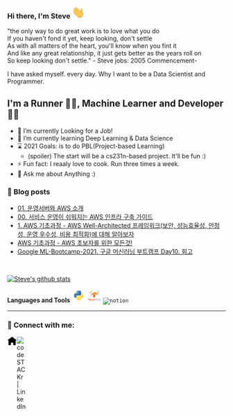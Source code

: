 ### Hi there, I'm Steve <img src="https://github.com/Steve-YJ/Steve-yj/blob/main/wave.gif" width="30px">
"the only way to do great work is to love what you do<br>
If you haven't fond it yet, keep looking, don't settle<br>
As with all matters of the heart, you'll know when you fint it<br>
And like any great relationship, it just gets better as the years roll on<br>
So keep looking don't settle." - Steve jobs: 2005 Commencement- <br>

I have asked myself. every day. Why I want to be a Data Scientist and Programmer. 
<br>

## I'm a Runner 🏃🏻, Machine Learner and Developer 👨‍💻
- 🔭  I’m currently Looking for a Job!
- 🌱  I’m currently learning Deep Learning & Data Science
- ⌛️  2021 Goals: is to do PBL(Project-based Learning)
  - (spoiler) The start will be a cs231n-based project. It'll be fun :)
- ⚡  Fun fact: I reaaly love to cook. Run three times a week.
- 💬  Ask me about Anything :)

### 📗 Blog posts
<!-- BLOG-POST-LIST:START -->
- [01. 운영서버와 AWS 소개](https://deepinsight.tistory.com/191)
- [00. 서비스 운영이 쉬워지는 AWS 인프라 구축 가이드](https://deepinsight.tistory.com/190)
- [1. AWS 기초과정 - AWS Well-Architected 프레임워크(보안, 성능효율성, 안정성, 운영 우수성, 비용 최적화)에 대해 알아보자](https://deepinsight.tistory.com/187)
- [AWS 기초과정 - AWS 초보자를 위한 모든것!](https://deepinsight.tistory.com/188)
- [Google ML-Bootcamp-2021. 구글 머신러닝 부트캠프 Day10. 회고](https://deepinsight.tistory.com/186)
<!-- BLOG-POST-LIST:END -->
<br>

[![Steve's github stats](https://github-readme-stats.vercel.app/api?username=steve-yj&show_icons=true&theme=dark)](https://github.com/steve-yj/github-readme-stats)<br>

**Languages and Tools** 
<code><img alt="Python" src="https://raw.githubusercontent.com/github/explore/80688e429a7d4ef2fca1e82350fe8e3517d3494d/topics/python/python.png" width="32"></code>
<code><img alt="tensorflow" src="https://raw.githubusercontent.com/github/explore/80688e429a7d4ef2fca1e82350fe8e3517d3494d/topics/tensorflow/tensorflow.png" width="32"></code>
<code><img alt="notion" height="20" src="http://logovectordl.com/wp-content/uploads/2019/11/notion-labs-inc-logo-vector.png"></code>

---
### 📩 Connect with me:

[<img align="left" alt="deepinsight.tisroty.com" width="22px" src="https://github.com/iconic/open-iconic/blob/master/svg/home.svg" />][website]
[<img align="left" alt="codeSTACKr | LinkedIn" width="22px" src="https://cdn.jsdelivr.net/npm/simple-icons@v3/icons/linkedin.svg" />][linkedin]


[profile]: https://www.notion.so/youngjoenlee/Steve-Lee-s-Portfolio-1425acd960b541c8a48adf8bb712c67e
[website]: https://deepinsight.tistory.com/
[linkedin]: https://www.linkedin.com/in/youngjeon-lee-50b033196/
[codewars]: https://www.codewars.com/users/Steve-Lee/stats
